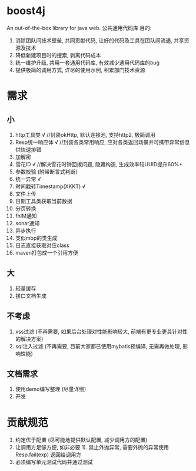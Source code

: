 # boost4j
An out-of-the-box library for java web.
公共通用代码库
目的:
1. 消除团队间技术壁垒, 共同贡献代码, 让好的代码及工具在团队间流通, 共享资源及技术
2. 降低新建项目时的搜索, 剥离代码成本
3. 统一维护升级, 共用一套通用代码库, 有效减少通用代码库的bug
3. 提供极简的调用方式, 详尽的使用示例, 积累部门技术资源

# 需求
## 小
1. http工具类 √    //封装okHttp, 默认连接池, 支持http2, 极简调用
2. Resp统一响应体 √  //封装各类常用响应, 应对各类返回场景并可携带异常信息供快速排错
3. 加解密
4. 雪花ID √   //解决雪花时钟回拨问题, 隐藏构造, 生成效率较UUID提升60%+
5. 参数校验 (附带断言式判断)
6. 统一异常 √
7. 时间戳转Timestamp(XKKT) √
8. 文件上传
9. 日期工具类获取当前数据
10. 分页转换
11. fhIM通知
12. sonar通知
13. 异步执行
14. 类似mbp的类生成
15. 日志直接获取对应class
16. maven打包成一个引用方便
## 大
1. 轻量缓存
2. 接口文档生成
## 不考虑
1. xss过滤 (不再需要, 如果后台处理对性能影响较大, 前端有更专业更具针对性的解决方案)
2. sql注入过滤 (不再需要, 目前大家都已使用mybatis预编译, 无需再做处理, 影响性能)
## 文档需求
1. 使用demo编写整理 (尽量详细)
2. 开发


# 贡献规范
1. 约定优于配置 (尽可能地提供默认配置, 减少调用方的配置)
2. 让调用方足够方便, 如非必要
    1). 禁止外抛异常, 需要外抛的异常使用 Resp.fail(exp) 返回给调用方
3. 必须编写单元测试代码并通过测试